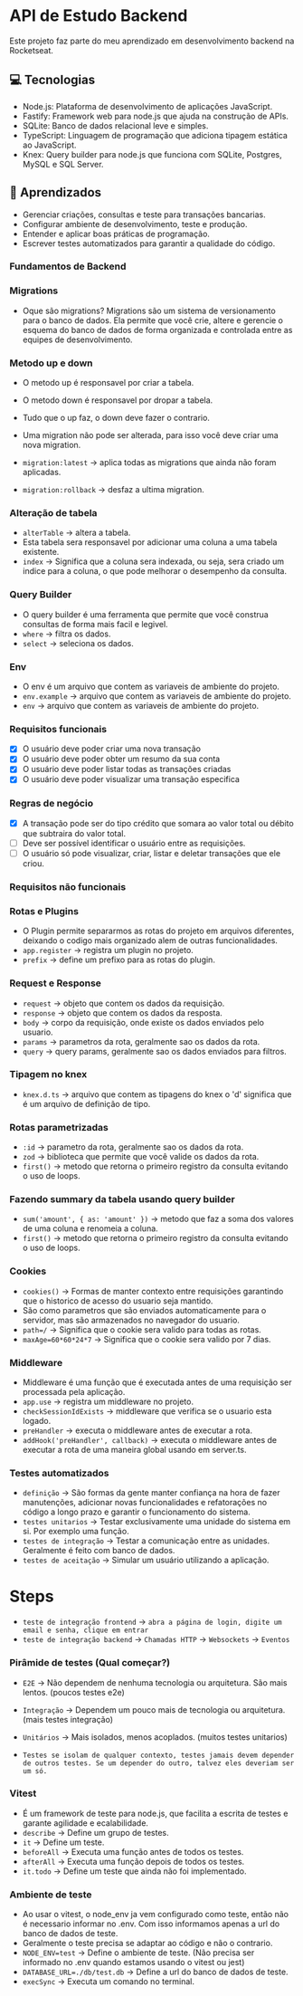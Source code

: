 # API de Estudo Backend

Este projeto faz parte do meu aprendizado em desenvolvimento backend na Rocketseat.

## 💻 Tecnologias

- Node.js: Plataforma de desenvolvimento de aplicações JavaScript.
- Fastify: Framework web para node.js que ajuda na construção de APIs.
- SQLite: Banco de dados relacional leve e simples.
- TypeScript: Linguagem de programação que adiciona tipagem estática ao JavaScript.
- Knex: Query builder para node.js que funciona com SQLite, Postgres, MySQL e SQL Server.

## 📝 Aprendizados
- Gerenciar criações, consultas e teste para transações bancarias.
- Configurar ambiente de desenvolvimento, teste e produção.
- Entender e aplicar boas práticas de programação.
- Escrever testes automatizados para garantir a qualidade do código.

### Fundamentos de Backend

### Migrations
- Oque são migrations? Migrations são um sistema de versionamento para o banco de dados. Ela permite que você crie, altere e gerencie o esquema do banco de dados de forma organizada e controlada entre as equipes de desenvolvimento.

### Metodo up e down
- O metodo up é responsavel por criar a tabela.
- O metodo down é responsavel por dropar a tabela.
- Tudo que o up faz, o down deve fazer o contrario.

- Uma migration não pode ser alterada, para isso você deve criar uma nova migration.
- `migration:latest` -> aplica todas as migrations que ainda não foram aplicadas.
- `migration:rollback` -> desfaz a ultima migration.

### Alteração de tabela
- `alterTable` -> altera a tabela.
- Esta tabela sera responsavel por adicionar uma coluna a uma tabela existente.
- `index` -> Significa que a coluna sera indexada, ou seja, sera criado um indice para a coluna, o que pode melhorar o desempenho da consulta.

### Query Builder
- O query builder é uma ferramenta que permite que você construa consultas de forma mais facil e legivel.
- `where` -> filtra os dados.
- `select` -> seleciona os dados.

### Env
- O env é um arquivo que contem as variaveis de ambiente do projeto.
- `env.example` -> arquivo que contem as variaveis de ambiente do projeto.
- `env` -> arquivo que contem as variaveis de ambiente do projeto.

### Requisitos funcionais
- [x] O usuário deve poder criar uma nova transação
- [x] O usuário deve poder obter um resumo da sua conta
- [x] O usuário deve poder listar todas as transações criadas
- [x] O usuário deve poder visualizar uma transação especifica

### Regras de negócio
- [x] A transação pode ser do tipo crédito que somara ao valor total ou débito que subtraira do valor total.
- [ ] Deve ser possível identificar o usuário entre as requisições.
- [ ] O usuário só pode visualizar, criar, listar e deletar transações que ele criou.

### Requisitos não funcionais


### Rotas e Plugins
- O Plugin permite separarmos as rotas do projeto em arquivos diferentes, deixando o codigo mais organizado alem de outras funcionalidades.
- `app.register` -> registra um plugin no projeto.
- `prefix` -> define um prefixo para as rotas do plugin.


### Request e Response
- `request` -> objeto que contem os dados da requisição.
- `response` -> objeto que contem os dados da resposta.
- `body` -> corpo da requisição, onde existe os dados enviados pelo usuario.
- `params` -> parametros da rota, geralmente sao os dados da rota.
- `query` -> query params, geralmente sao os dados enviados para filtros.

### Tipagem no knex
- `knex.d.ts` -> arquivo que contem as tipagens do knex o 'd' significa que é um arquivo de definição de tipo.

### Rotas parametrizadas
- `:id` -> parametro da rota, geralmente sao os dados da rota.
- `zod` -> biblioteca que permite que você valide os dados da rota.
- `first()` -> metodo que retorna o primeiro registro da consulta evitando o uso de loops.

### Fazendo summary da tabela usando query builder
- `sum('amount', { as: 'amount' })` -> metodo que faz a soma dos valores de uma coluna e renomeia a coluna.
- `first()` -> metodo que retorna o primeiro registro da consulta evitando o uso de loops.

### Cookies
- `cookies()` -> Formas de manter contexto entre requisições garantindo que o historico de acesso do usuario seja mantido.
- São como parametros que são enviados automaticamente para o servidor, mas são armazenados no navegador do usuario.
- `path=/` -> Significa que o cookie sera valido para todas as rotas.
- `maxAge=60*60*24*7` -> Significa que o cookie sera valido por 7 dias.


### Middleware
- Middleware é uma função que é executada antes de uma requisição ser processada pela aplicação.
- `app.use` -> registra um middleware no projeto.
- `checkSessionIdExists` -> middleware que verifica se o usuario esta logado.
- `preHandler` -> executa o middleware antes de executar a rota.
- `addHook('preHandler', callback)` -> executa o middleware antes de executar a rota de uma maneira global usando em server.ts.


### Testes automatizados
- `definição` -> São formas da gente manter confiança na hora de fazer manutenções, adicionar novas funcionalidades e refatorações no código a longo prazo e garantir o funcionamento do sistema.
- `testes unitarios` -> Testar exclusivamente uma unidade do sistema em si. Por exemplo uma função.
- `testes de integração` -> Testar a comunicação entre as unidades. Geralmente é feito com banco de dados.
- `testes de aceitação` -> Simular um usuário utilizando a aplicação.
# Steps
- `teste de integração frontend` -> `abra a página de login, digite um email e senha, clique em entrar`
- `teste de integração backend` -> `Chamadas HTTP` -> `Websockets` -> `Eventos`

### Pirâmide de testes (Qual começar?)
- `E2E` -> Não dependem de nenhuma tecnologia ou arquitetura. São mais lentos. (poucos testes e2e)
- `Integração` -> Dependem um pouco mais de tecnologia ou arquitetura. (mais testes integração)
- `Unitários` -> Mais isolados, menos acoplados. (muitos testes unitarios)

- `Testes se isolam de qualquer contexto, testes jamais devem depender de outros testes. Se um depender do outro, talvez eles deveriam ser um só.`

### Vitest
- É um framework de teste para node.js, que facilita a escrita de testes e garante agilidade e ecalabilidade. 
- `describe` -> Define um grupo de testes.
- `it` -> Define um teste.
- `beforeAll` -> Executa uma função antes de todos os testes.
- `afterAll` -> Executa uma função depois de todos os testes.
- `it.todo` -> Define um teste que ainda não foi implementado.

### Ambiente de teste
- Ao usar o vitest, o node_env ja vem configurado como teste, então não é necessario informar no .env. Com isso informamos apenas a url do banco de dados de teste.
- Geralmente o teste precisa se adaptar ao código e não o contrario.
- `NODE_ENV=test` -> Define o ambiente de teste. (Não precisa ser informado no .env quando estamos usando o vitest ou jest)
- `DATABASE_URL=./db/test.db` -> Define a url do banco de dados de teste.
- `execSync` -> Executa um comando no terminal.
